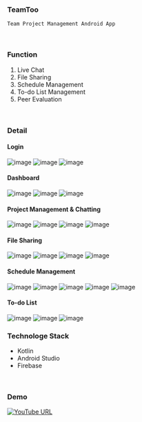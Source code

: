 ### TeamToo
```
Team Project Management Android App
```
<br>

### Function
1. Live Chat
2. File Sharing
3. Schedule Management
4. To-do List Management
5. Peer Evaluation
<br>

### Detail

#### Login
![image](https://user-images.githubusercontent.com/37904738/124618191-8d3c0d00-deb2-11eb-9456-df919d1512ca.png)
![image](https://user-images.githubusercontent.com/37904738/124618204-8f05d080-deb2-11eb-97a1-0f886ad08aa8.png)
![image](https://user-images.githubusercontent.com/37904738/124618231-94631b00-deb2-11eb-8c00-50d1e5bd0b9f.png)

#### Dashboard
![image](https://user-images.githubusercontent.com/37904738/124617919-4bab6200-deb2-11eb-924a-67488030316d.png)
![image](https://user-images.githubusercontent.com/37904738/124617934-4d752580-deb2-11eb-8a08-c4d2f94d31c8.png)
![image](https://user-images.githubusercontent.com/37904738/124617943-4fd77f80-deb2-11eb-9a27-5aaf261abb9f.png)

#### Project Management & Chatting
![image](https://user-images.githubusercontent.com/37904738/124614705-7e079000-deaf-11eb-93d3-40e9f2abf3aa.png)
![image](https://user-images.githubusercontent.com/37904738/124614714-81028080-deaf-11eb-99a3-0aca2beb2fa3.png)
![image](https://user-images.githubusercontent.com/37904738/124614746-895abb80-deaf-11eb-87d3-14a0e0bfe93a.png)
![image](https://user-images.githubusercontent.com/37904738/124614763-8e1f6f80-deaf-11eb-9751-857e13dd2a89.png)

#### File Sharing
![image](https://user-images.githubusercontent.com/37904738/124615512-4f3de980-deb0-11eb-9514-629717984dbc.png)
![image](https://user-images.githubusercontent.com/37904738/124615692-798fa700-deb0-11eb-8533-72e66114a6dd.png)
![image](https://user-images.githubusercontent.com/37904738/124616249-e145f200-deb0-11eb-8bad-9ec33a92b03d.png)
![image](https://user-images.githubusercontent.com/37904738/124616244-dee39800-deb0-11eb-8dd1-7f7837d60fb9.png)

#### Schedule Management
![image](https://user-images.githubusercontent.com/37904738/124616740-4c8fc400-deb1-11eb-9aaa-67a9fd806889.png)
![image](https://user-images.githubusercontent.com/37904738/124616454-0aff1900-deb1-11eb-995c-81db75071be1.png)
![image](https://user-images.githubusercontent.com/37904738/124616750-4ef21e00-deb1-11eb-9ef1-367a54f677a2.png)
![image](https://user-images.githubusercontent.com/37904738/124616758-50bbe180-deb1-11eb-9840-9bd1bbda7970.png)
![image](https://user-images.githubusercontent.com/37904738/124616479-105c6380-deb1-11eb-8c20-384b6f011add.png)
<br>

#### To-do List
![image](https://user-images.githubusercontent.com/37904738/124617164-ad1f0100-deb1-11eb-9149-65ee0199282f.png)
![image](https://user-images.githubusercontent.com/37904738/124617175-b019f180-deb1-11eb-959b-8ebeabd70f7b.png)
![image](https://user-images.githubusercontent.com/37904738/124617191-b3ad7880-deb1-11eb-8961-ca96047739e7.png)
<br>


### Technologe Stack
- Kotlin
- Android Studio
- Firebase
<br>

### Demo
[![YouTube URL](https://github.com/hammii/TeamToo/blob/master/TeamTo-master/youtube.png)](https://www.youtube.com/watch?v=-s47wKdk5JI)

